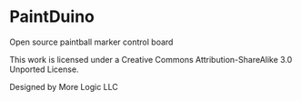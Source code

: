 PaintDuino
==========

Open source paintball marker control board

This work is licensed under a Creative Commons Attribution-ShareAlike 3.0 Unported License.

Designed by More Logic LLC
